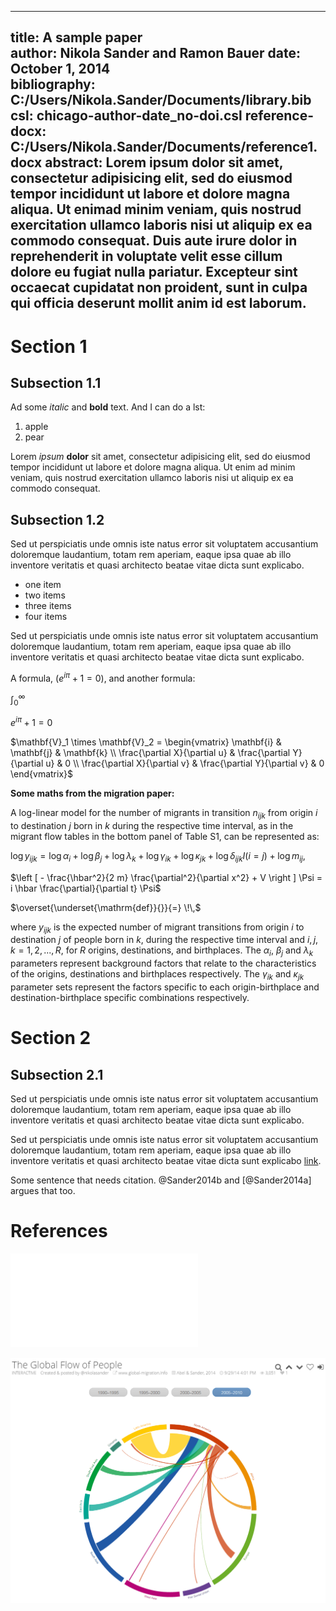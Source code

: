 <!-- 
$ pandoc -S -o main.pdf --filter pandoc-citeproc main.md 
$ pandoc -S -o main.docx --reference-docx=templates/reference.docx --filter pandoc-citeproc main.md 
$ pandoc -s -t s5 --mathjax main.md -o main.html
-->

---  
title: A sample paper  
author: Nikola Sander and Ramon Bauer
date: October 1, 2014  
bibliography: C:/Users/Nikola.Sander/Documents/library.bib
csl: chicago-author-date_no-doi.csl
reference-docx: C:/Users/Nikola.Sander/Documents/reference1.docx
abstract: Lorem ipsum dolor sit amet, consectetur adipisicing elit, sed do eiusmod tempor incididunt ut labore et dolore magna aliqua. Ut enimad minim veniam, quis nostrud exercitation ullamco laboris nisi ut aliquip ex ea commodo consequat. Duis aute irure dolor in reprehenderit in voluptate velit esse cillum dolore eu fugiat nulla pariatur. Excepteur sint occaecat cupidatat non proident, sunt in culpa qui officia deserunt mollit anim id est laborum.
---  

# Section 1  

## Subsection 1.1
Ad some *italic* and **bold** text. And I can do a lst:

1. apple
2. pear

Lorem *ipsum* **dolor** sit amet, consectetur adipisicing elit, sed do eiusmod tempor incididunt ut labore et dolore magna aliqua. Ut enim ad minim veniam, quis nostrud exercitation ullamco laboris nisi ut aliquip ex ea commodo consequat.

## Subsection 1.2
Sed ut perspiciatis unde omnis iste natus error sit voluptatem accusantium doloremque laudantium, totam rem aperiam, eaque  ipsa quae ab illo inventore veritatis et quasi architecto beatae vitae dicta sunt explicabo.

- one item
- two items
- three items
- four items

Sed ut perspiciatis unde omnis iste natus error sit voluptatem accusantium doloremque laudantium, totam rem aperiam, eaque  ipsa quae ab illo inventore veritatis et quasi architecto beatae vitae dicta sunt explicabo.

A formula, $({e}^{i\pi }+1=0)$, and another formula:

$\int_0^\infty$

${e}^{i\pi}+1=0$

$\mathbf{V}_1 \times \mathbf{V}_2 =  \begin{vmatrix}
\mathbf{i} & \mathbf{j} & \mathbf{k} \\
\frac{\partial X}{\partial u} &  \frac{\partial Y}{\partial u} & 0 \\
\frac{\partial X}{\partial v} &  \frac{\partial Y}{\partial v} & 0
\end{vmatrix}$

**Some maths from the migration paper:**

A log-linear model for the number of migrants in transition $n_{ijk}$ from origin $i$ to destination $j$ born in $k$ during the respective time interval, as in the migrant flow tables in the bottom panel of Table S1, can be represented as:

$\log y_{ijk} = \log \alpha_i + \log \beta_j + \log \lambda_k + \log \gamma_{ik} + \log \kappa_{jk} + \log \delta_{ijk} I(i=j) + \log m_{ij},$

$\left [ - \frac{\hbar^2}{2 m} \frac{\partial^2}{\partial x^2} + V \right ] \Psi
= i \hbar \frac{\partial}{\partial t} \Psi$

$\overset{\underset{\mathrm{def}}{}}{=} \!\,$

where $y_{ijk}$ is the expected number of migrant transitions from origin $i$ to destination $j$ of people born in $k$, during the respective time interval and $i,j,k=1,2,...,R$, for $R$ origins, destinations, and birthplaces. The $\alpha_i$, $\beta_j$ and $\lambda_k$ parameters represent background factors that relate to the characteristics of the origins, destinations and birthplaces respectively. The $\gamma_{ik}$ and $\kappa_{jk}$ parameter sets represent the factors specific to each origin-birthplace and destination-birthplace specific combinations respectively.

# Section 2

## Subsection 2.1
Sed ut perspiciatis unde omnis iste natus error sit voluptatem accusantium doloremque laudantium, totam rem aperiam, eaque  ipsa quae ab illo inventore veritatis et quasi architecto beatae vitae dicta sunt explicabo.

Sed ut perspiciatis unde omnis iste natus error sit voluptatem accusantium doloremque laudantium, totam rem aperiam, eaque  ipsa quae ab illo inventore veritatis et quasi architecto beatae vitae dicta sunt explicabo [link](https://www.eff.org/).

Some sentence that needs citation. @Sander2014b and [@Sander2014a] argues that too.

# References

![image caption](sciam_image.pdf "sceenshot")

![image caption](my_image.png "sceenshot")

